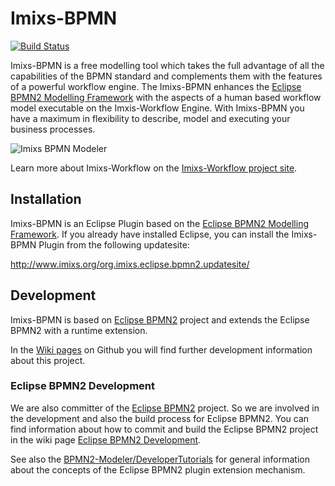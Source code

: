 # Imixs-BPMN

[![Build Status](https://travis-ci.org/imixs/imixs-bpmn.svg?branch=master)](https://travis-ci.org/imixs/imixs-bpmn)

Imixs-BPMN is a free modelling tool which takes the full advantage of all the capabilities of the BPMN standard and complements them with the features of a powerful workflow engine.
The Imixs-BPMN enhances the [Eclipse BPMN2 Modelling Framework](https://www.eclipse.org/bpmn2-modeler/) with the aspects of a human based workflow model executable on the Imxis-Workflow Engine. With Imixs-BPMN you have a maximum in flexibility to describe, model and executing your business processes. 

![Imixs BPMN Modeler](screen_001.png)

Learn more about Imixs-Workflow on the [Imixs-Workflow project site](http:///www.imixs.org). 

## Installation 

Imixs-BPMN is an Eclipse Plugin based on the [Eclipse BPMN2 Modelling Framework](https://www.eclipse.org/bpmn2-modeler/). If you already have installed Eclipse, you can install the Imixs-BPMN Plugin from the following updatesite:

http://www.imixs.org/org.imixs.eclipse.bpmn2.updatesite/

## Development 

Imixs-BPMN is based on [Eclipse BPMN2](https://www.eclipse.org/bpmn2-modeler/) project and extends the Eclipse BPMN2 with a runtime extension. 

In the [Wiki pages](https://github.com/imixs/imixs-bpmn/wiki) on Github you will find further development information about this project.

### Eclipse BPMN2 Development

We are also committer of the [Eclipse BPMN2](https://www.eclipse.org/bpmn2-modeler/) project. So we are involved in the development and also the build process for Eclipse BPMN2. You can find information about how to commit and build the Eclipse BPMN2 project in the wiki page [Eclipse BPMN2 Development](https://github.com/imixs/imixs-bpmn/wiki/Eclipse-BPMN2-Development).

See also the [BPMN2-Modeler/DeveloperTutorials](https://wiki.eclipse.org/BPMN2-Modeler/DeveloperTutorials) for general information about the concepts of the Eclipse BPMN2 plugin extension mechanism.







